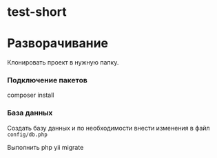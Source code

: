 # test-short

# Разворачивание

Клонировать проект в нужную папку. 

### Подключение пакетов

composer install

### База данных

Создать базу данных и по необходимости внести изменения в файл `config/db.php`

Выполнить php yii migrate



